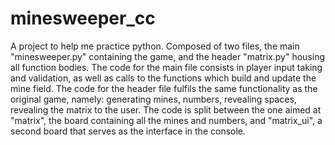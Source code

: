 # minesweeper_cc
A project to help me practice python. 
Composed of two files, the main "minesweeper.py" containing the game, and the header "matrix.py" housing all function bodies.
The code for the main file consists in player input taking and validation, as well as calls to the functions which build and update the mine field. 
The code for the header file fulfils the same functionality as the original game, namely: generating mines, numbers, revealing spaces, revealing the matrix to the user. The code is split between the one aimed at "matrix", the board containing all the mines and numbers, and "matrix_ui", a second board that serves as the interface in the console.
